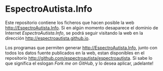 # EspectroAutista.Info

Este repositorio contiene los ficheros que hacen posible la web <http://EspectroAutista.Info>.
Si en algún momento desaparece el dominio de Internet _EspectroAutista.Info_, se podrá seguir visitando
la web en la dirección <http://espectroautista.github.io>.

Los programas que permiten generar <http://EspectroAutista.Info>, junto con todos los datos fuente
publicados en la web, estan disponibles en el repositorio <http://github.com/espectroautista/espectroautista>.
Si sabe lo que significa el eslogan _Fork me on GitHub_, y lo desea aplicar, ¡adelante!
